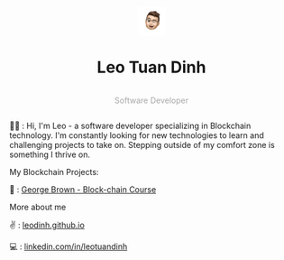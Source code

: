 <div style="display:flex; flex-direction:column; align-items: center">
    <img src="./avatar.png" alt="my icon" style="width: 50px;">
<h1>Leo Tuan Dinh</h1>
<p style="color:#a7a7aa">Software Developer</p>
</div>

👨‍🎓 : Hi, I'm Leo - a software developer specializing in Blockchain technology. I'm constantly looking for new technologies to learn and challenging projects to take on. Stepping outside of my comfort zone is something I thrive on.

My Blockchain Projects:

🏫 : [George Brown - Block-chain Course](https://github.com/georgebrown-blockchain-2019-2020)

More about me

✌ : [leodinh.github.io](https://leodinh.github.io)

💻 : [linkedin.com/in/leotuandinh](https://www.linkedin.com/in/leotuandinh/)
